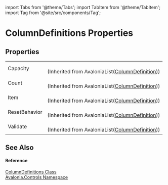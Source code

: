 import Tabs from '@theme/Tabs'; 
import TabItem from '@theme/TabItem'; 
import Tag from '@site/src/components/Tag'; 

# ColumnDefinitions Properties




## Properties
<table>
<tr>
<td>Capacity</td>
<td><br />(Inherited from AvaloniaList(<a href="T_Avalonia_Controls_ColumnDefinition">ColumnDefinition</a>))</td>
</tr>
<tr>
<td>Count</td>
<td><br />(Inherited from AvaloniaList(<a href="T_Avalonia_Controls_ColumnDefinition">ColumnDefinition</a>))</td>
</tr>
<tr>
<td>Item</td>
<td><br />(Inherited from AvaloniaList(<a href="T_Avalonia_Controls_ColumnDefinition">ColumnDefinition</a>))</td>
</tr>
<tr>
<td>ResetBehavior</td>
<td><br />(Inherited from AvaloniaList(<a href="T_Avalonia_Controls_ColumnDefinition">ColumnDefinition</a>))</td>
</tr>
<tr>
<td>Validate</td>
<td><br />(Inherited from AvaloniaList(<a href="T_Avalonia_Controls_ColumnDefinition">ColumnDefinition</a>))</td>
</tr>
</table>

## See Also


#### Reference
<a href="T_Avalonia_Controls_ColumnDefinitions">ColumnDefinitions Class</a>  
<a href="N_Avalonia_Controls">Avalonia.Controls Namespace</a>  
